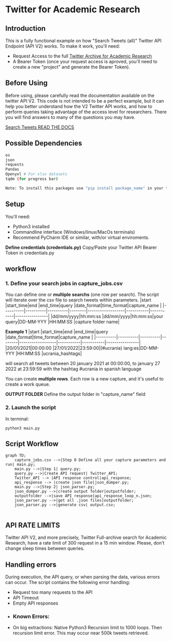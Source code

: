 # Twitter for Academic Research

## Introduction
This is a fully functional example on how "Search Tweets (all)" Twitter API Endpoint (API V2) works. To make it work, you'll need:
- Request Access to the full [Twitter Archive for Academic Research](https://developer.twitter.com/en/solutions/academic-research)
- A Bearer Token (once your request access is aproved, you'll need to create a new "project" and generate the Bearer Token).

## Before Using
Before using, please carefully read the documentation available on the twitter API V2. This code is not intended to be a perfect example, but it can help you better understand how the V2 Twitter API works, and how to perform queries taking advantage of the access level for researchers. There you will find answers to many of the questions you may have.

[Search Tweets READ THE DOCS](https://developer.twitter.com/en/docs/twitter-api/tweets/search/introduction)

## Possible Dependencies
```bash
os
json
requests
Pandas
Openyxl # For xlsx datasets
tqdm (for progress bar)

Note: To install this packages use "pip install package_name" in your termninal.
```
## Setup
You'll need:
- Python3 installed
- Commandline interface (Windows/linux/MacOs terminals)
- Recommend PyCharm IDE or similar, with/or virtual enviroments.

**Define credentials (credentials.py)**
Copy/Paste your Twitter API Bearer Token in credentials.py

## workflow
### 1. Define your search jobs in capture_jobs.csv
You can define one or **multiple searchs** (one row per search). The script will iterate over the csv file to search tweets within parameters.
|start     |start_time|end       |end_time|query             |date_format|time_format|capture_name    |
|----------|----------|----------|--------|------------------|-----------|-----------|----------------|
|dd/mm/yyyy|hh:mm:ss  |dd/mm/yyyy|hh:mm:ss|your query|DD-MM-YYY  |HH:MM:SS   |capture folder name|

**Example 1**
|start     |start_time|end       |end_time|query             |date_format|time_format|capture_name    |
|----------|----------|----------|--------|------------------|-----------|-----------|----------------|
|20/01/2021|00:00:00  |27/01/2022|23:59:00|(#ucrania) lang:es|DD-MM-YYY  |HH:MM:SS   |ucrania_hashtags|

will search all tweets between 20 january 2021 at 00:00:00, to january 27 2022 at 23:59:59 with the hashtag #ucrania in spanish language

You can create **multiple rows**. Each row is a new capture, and it's useful to create a work queue.

**OUTPUT FOLDER** 
Define the output folder in "capture_name" field

### 2. Launch the script 
In terminal:
```
python3 main.py
```

## Script Workflow ##

```mermaid  
graph TD;  
	capture_jobs.csv -->|Step 0 Define all your capture parameters and run| main.py;
	main.py -->|Step 1| query.py;
	query.py -->|Create API request| Twitter_API;
	Twitter_API --> |API response control|api_response;
	api_response --> |create json file|json_dumper.py;
	main.py -->|Step 2| json_parser.py;
	json_dumper.py -->|create output folder|outputfolder;
	outputfolder -->|save API response|api_response_loop_n.json;
	json_parser.py -->|get all .json files|outputfolder;
	json_parser.py -->|generate csv| output.csv;
	
```

## API RATE LIMITS
Twitter API V2, and more precisely, Twitter Full-archive search for Academic Research, have a rate limit of 300 request in a 15 min window. Please, don't change sleep times between queries. 

## Handling errors

During execution, the API query, or when parsing the data, various errors can occur. The script contains the following error handling:
- Request too many requests to the API
- API Timeout
- Empty API responses
- ### Known Errors:
- On big extractions: Native Python3 Recursion limit to 1000 loops. Then recursion limit error. This may occur near 500k tweets retrieved.
